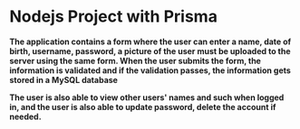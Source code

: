 # Nodejs Project with Prisma #

**The application contains a form where the user can enter a name, date of birth, username, password, a picture of the user must be uploaded to the server using the same form. When the user submits the form, the information is validated and if the validation passes, the information gets stored in a MySQL database**

**The user is also able to view other users' names and such when logged in, and the user is also able to update password, delete the account if needed.**
